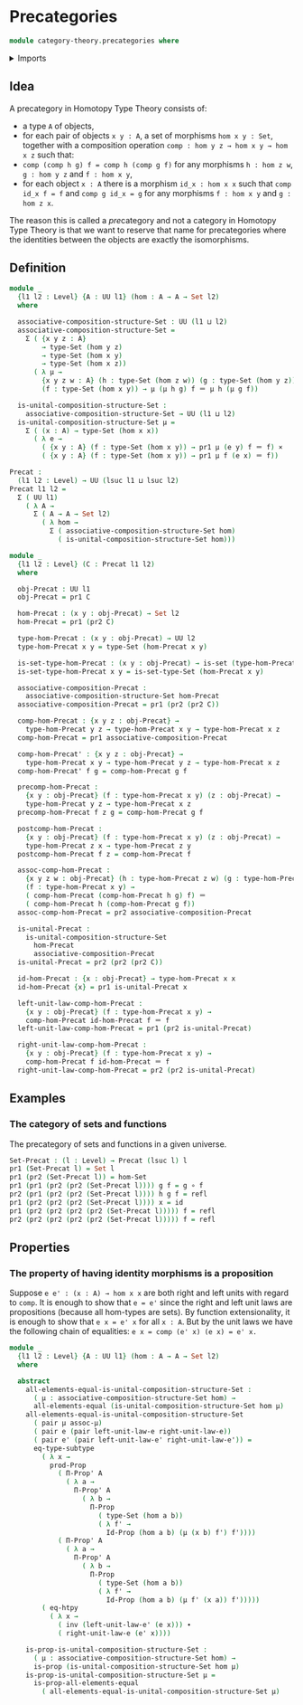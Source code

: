 # Precategories

```agda
module category-theory.precategories where
```

<details><summary>Imports</summary>

```agda
open import foundation.cartesian-product-types
open import foundation.dependent-pair-types
open import foundation.function-extensionality
open import foundation.functions
open import foundation.identity-types
open import foundation.propositions
open import foundation.sets
open import foundation.subtypes
open import foundation.universe-levels
```

</details>

## Idea

A precategory in Homotopy Type Theory consists of:
- a type `A` of objects,
- for each pair of objects `x y : A`, a set of morphisms `hom x y : Set`,
together with a composition operation `comp : hom y z → hom x y → hom x z` such that:
- `comp (comp h g) f = comp h (comp g f)` for any morphisms `h : hom z w`, `g : hom y z` and `f : hom x y`,
- for each object `x : A` there is a morphism `id_x : hom x x` such that `comp id_x f = f` and `comp g id_x = g` for any morphisms `f : hom x y` and `g : hom z x`.

The reason this is called a *pre*category and not a category in Homotopy Type Theory is that we want to reserve that name for precategories where the identities between the objects are exactly the isomorphisms.

## Definition

```agda
module _
  {l1 l2 : Level} {A : UU l1} (hom : A → A → Set l2)
  where

  associative-composition-structure-Set : UU (l1 ⊔ l2)
  associative-composition-structure-Set =
    Σ ( {x y z : A}
        → type-Set (hom y z)
        → type-Set (hom x y)
        → type-Set (hom x z))
      ( λ μ →
        {x y z w : A} (h : type-Set (hom z w)) (g : type-Set (hom y z))
        (f : type-Set (hom x y)) → μ (μ h g) f ＝ μ h (μ g f))

  is-unital-composition-structure-Set :
    associative-composition-structure-Set → UU (l1 ⊔ l2)
  is-unital-composition-structure-Set μ =
    Σ ( (x : A) → type-Set (hom x x))
      ( λ e →
        ( {x y : A} (f : type-Set (hom x y)) → pr1 μ (e y) f ＝ f) ×
        ( {x y : A} (f : type-Set (hom x y)) → pr1 μ f (e x) ＝ f))

Precat :
  (l1 l2 : Level) → UU (lsuc l1 ⊔ lsuc l2)
Precat l1 l2 =
  Σ ( UU l1)
    ( λ A →
      Σ ( A → A → Set l2)
        ( λ hom →
          Σ ( associative-composition-structure-Set hom)
            ( is-unital-composition-structure-Set hom)))

module _
  {l1 l2 : Level} (C : Precat l1 l2)
  where

  obj-Precat : UU l1
  obj-Precat = pr1 C

  hom-Precat : (x y : obj-Precat) → Set l2
  hom-Precat = pr1 (pr2 C)

  type-hom-Precat : (x y : obj-Precat) → UU l2
  type-hom-Precat x y = type-Set (hom-Precat x y)

  is-set-type-hom-Precat : (x y : obj-Precat) → is-set (type-hom-Precat x y)
  is-set-type-hom-Precat x y = is-set-type-Set (hom-Precat x y)

  associative-composition-Precat :
    associative-composition-structure-Set hom-Precat
  associative-composition-Precat = pr1 (pr2 (pr2 C))

  comp-hom-Precat : {x y z : obj-Precat} →
    type-hom-Precat y z → type-hom-Precat x y → type-hom-Precat x z
  comp-hom-Precat = pr1 associative-composition-Precat

  comp-hom-Precat' : {x y z : obj-Precat} →
    type-hom-Precat x y → type-hom-Precat y z → type-hom-Precat x z
  comp-hom-Precat' f g = comp-hom-Precat g f

  precomp-hom-Precat :
    {x y : obj-Precat} (f : type-hom-Precat x y) (z : obj-Precat) →
    type-hom-Precat y z → type-hom-Precat x z
  precomp-hom-Precat f z g = comp-hom-Precat g f

  postcomp-hom-Precat :
    {x y : obj-Precat} (f : type-hom-Precat x y) (z : obj-Precat) →
    type-hom-Precat z x → type-hom-Precat z y
  postcomp-hom-Precat f z = comp-hom-Precat f

  assoc-comp-hom-Precat :
    {x y z w : obj-Precat} (h : type-hom-Precat z w) (g : type-hom-Precat y z)
    (f : type-hom-Precat x y) →
    ( comp-hom-Precat (comp-hom-Precat h g) f) ＝
    ( comp-hom-Precat h (comp-hom-Precat g f))
  assoc-comp-hom-Precat = pr2 associative-composition-Precat

  is-unital-Precat :
    is-unital-composition-structure-Set
      hom-Precat
      associative-composition-Precat
  is-unital-Precat = pr2 (pr2 (pr2 C))

  id-hom-Precat : {x : obj-Precat} → type-hom-Precat x x
  id-hom-Precat {x} = pr1 is-unital-Precat x

  left-unit-law-comp-hom-Precat :
    {x y : obj-Precat} (f : type-hom-Precat x y) →
    comp-hom-Precat id-hom-Precat f ＝ f
  left-unit-law-comp-hom-Precat = pr1 (pr2 is-unital-Precat)

  right-unit-law-comp-hom-Precat :
    {x y : obj-Precat} (f : type-hom-Precat x y) →
    comp-hom-Precat f id-hom-Precat ＝ f
  right-unit-law-comp-hom-Precat = pr2 (pr2 is-unital-Precat)
```

## Examples

### The category of sets and functions

The precategory of sets and functions in a given universe.

```agda
Set-Precat : (l : Level) → Precat (lsuc l) l
pr1 (Set-Precat l) = Set l
pr1 (pr2 (Set-Precat l)) = hom-Set
pr1 (pr1 (pr2 (pr2 (Set-Precat l)))) g f = g ∘ f
pr2 (pr1 (pr2 (pr2 (Set-Precat l)))) h g f = refl
pr1 (pr2 (pr2 (pr2 (Set-Precat l)))) x = id
pr1 (pr2 (pr2 (pr2 (pr2 (Set-Precat l))))) f = refl
pr2 (pr2 (pr2 (pr2 (pr2 (Set-Precat l))))) f = refl
```

## Properties

### The property of having identity morphisms is a proposition

Suppose `e e' : (x : A) → hom x x` are both right and left units with regard to `comp`. It is enough to show that `e = e'` since the right and left unit laws are propositions (because all hom-types are sets). By function extensionality, it is enough to show that `e x = e' x` for all `x : A`. But by the unit laws we have the following chain of equalities:
`e x = comp (e' x) (e x) = e' x.`

```agda
module _
  {l1 l2 : Level} {A : UU l1} (hom : A → A → Set l2)
  where

  abstract
    all-elements-equal-is-unital-composition-structure-Set :
      ( μ : associative-composition-structure-Set hom) →
      all-elements-equal (is-unital-composition-structure-Set hom μ)
    all-elements-equal-is-unital-composition-structure-Set
      ( pair μ assoc-μ)
      ( pair e (pair left-unit-law-e right-unit-law-e))
      ( pair e' (pair left-unit-law-e' right-unit-law-e')) =
      eq-type-subtype
        ( λ x →
          prod-Prop
            ( Π-Prop' A
              ( λ a →
                Π-Prop' A
                  ( λ b →
                    Π-Prop
                      ( type-Set (hom a b))
                      ( λ f' →
                        Id-Prop (hom a b) (μ (x b) f') f'))))
            ( Π-Prop' A
              ( λ a →
                Π-Prop' A
                  ( λ b →
                    Π-Prop
                      ( type-Set (hom a b))
                      ( λ f' →
                        Id-Prop (hom a b) (μ f' (x a)) f')))))
        ( eq-htpy
          ( λ x →
            ( inv (left-unit-law-e' (e x))) ∙
            ( right-unit-law-e (e' x))))

    is-prop-is-unital-composition-structure-Set :
      ( μ : associative-composition-structure-Set hom) →
      is-prop (is-unital-composition-structure-Set hom μ)
    is-prop-is-unital-composition-structure-Set μ =
      is-prop-all-elements-equal
        ( all-elements-equal-is-unital-composition-structure-Set μ)
```
